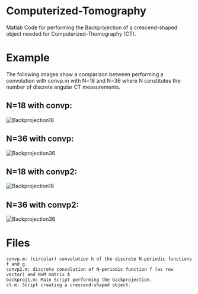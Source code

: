 # Computerized-Tomography
Matlab Code for performing the Backprojection of a crescend-shaped object needed for Computerized-Thomography (CT).

# Example
The following images show a comparison between performing a convolution with convp.m with N=18 and N=36 where N constitutes the number of discrete angular CT measurements.
## N=18 with convp:
![Backprojection18](https://github.com/K0glin/Computerized-Tomography/raw/master/Crescend-Shaped%20Backprojection%20%20for%20N%3D18with%20convp1.png)
## N=36 with convp:
![Backprojection36](https://github.com/K0glin/Computerized-Tomography/raw/master/Crescend-Shaped%20Backprojection%20%20for%20N%3D36with%20convp1.png)

## N=18 with convp2:
![Backprojection18](https://github.com/K0glin/Computerized-Tomography/raw/master/Crescend-Shaped%20Backprojection%20%20for%20N%3D18with%20convp2.png)
## N=36 with convp2:
![Backprojection36](https://github.com/K0glin/Computerized-Tomography/raw/master/Crescend-Shaped%20Backprojection%20%20for%20N%3D36with%20convp2.png)

# Files
```
convp.m: (circular) convolution h of the discrete N-periodic functions f and g.
convp2.m: discrete convolution of N-periodic function f (as row vector) and NxM matrix A
backproj1.m: Main Script performing the backprojection.
ct.m: Script creating a crescend-shaped object.
```
